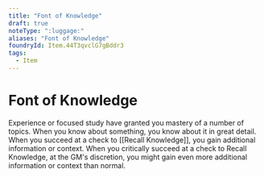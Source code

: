```yaml
---
title: "Font of Knowledge"
draft: true
noteType: ":luggage:"
aliases: "Font of Knowledge"
foundryId: Item.44T3qvclG7gBddr3
tags:
  - Item
---
```


# Font of Knowledge

Experience or focused study have granted you mastery of a number of topics. When you know about something, you know about it in great detail. When you succeed at a check to [[Recall Knowledge]], you gain additional information or context. When you critically succeed at a check to Recall Knowledge, at the GM's discretion, you might gain even more additional information or context than normal.
